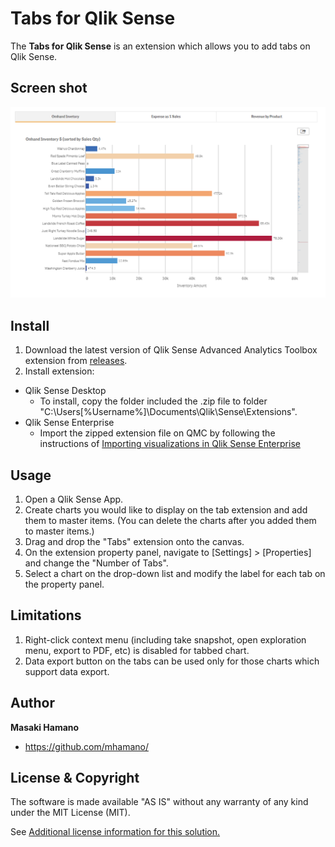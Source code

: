 # Tabs for Qlik Sense
The **Tabs for Qlik Sense** is an extension which allows you to add tabs on Qlik Sense.

## Screen shot

![Alt text](./images/Demo.png)

## Install
1. Download the latest version of Qlik Sense Advanced Analytics Toolbox extension from [releases](https://github.com/mhamano/advanced-analytics-toolbox/releases).
2. Install extension:
  * Qlik Sense Desktop
	 * To install, copy the folder included the .zip file to folder "C:\Users\[%Username%]\Documents\Qlik\Sense\Extensions\".
  * Qlik Sense Enterprise
	 * Import the zipped extension file on QMC by following the instructions of [Importing visualizations in Qlik Sense Enterprise](http://help.qlik.com/en-US/sense-developer/June2017/Subsystems/Extensions/Content/Howtos/deploy-extensions.htm)

## Usage
1. Open a Qlik Sense App.
2. Create charts you would like to display on the tab extension and add them to master items. (You can delete the charts after you added them to master items.)
3. Drag and drop the "Tabs" extension onto the canvas.
4. On the extension property panel, navigate to [Settings] > [Properties] and change the "Number of Tabs".
5. Select a chart on the drop-down list and modify the label for each tab on the property panel.

## Limitations
1. Right-click context menu (including take snapshot, open exploration menu, export to PDF, etc) is disabled for tabbed chart.
2. Data export button on the tabs can be used only for those charts which support data export. 

## Author
**Masaki Hamano**
* https://github.com/mhamano/

## License & Copyright
The software is made available "AS IS" without any warranty of any kind under the MIT License (MIT).

See [Additional license information for this solution.](LICENSE.md)
